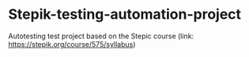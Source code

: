# Stepik-testing-automation-project

Autotesting test project based on the Stepic course (link: https://stepik.org/course/575/syllabus)